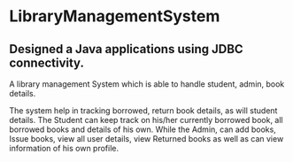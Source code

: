 # LibraryManagementSystem 

## Designed a Java applications using JDBC connectivity.

A library management System which is able to handle student, admin, book details.

The system help in tracking borrowed, return book details, as will student details.
The Student can keep track on his/her currently borrowed book, all borrowed books and details of his own.
While the Admin, can add books, Issue books, view all user details, view Returned books as well as can view information of his own profile.
